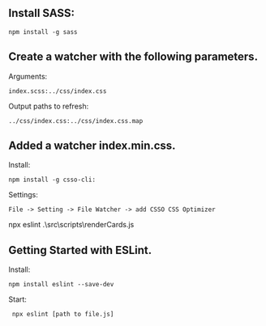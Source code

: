 Install SASS:
-
    npm install -g sass

Create a watcher with the following parameters.
-

Arguments:

    index.scss:../css/index.css

Output paths to refresh:

    ../css/index.css:../css/index.css.map

Added a watcher index.min.css.
-
Install:

    npm install -g csso-cli:

Settings:

    File -> Setting -> File Watcher -> add CSSO CSS Optimizer    


npx eslint .\src\scripts\renderCards.js

Getting Started with ESLint.
-
Install:

    npm install eslint --save-dev

Start:
    
     npx eslint [path to file.js]

